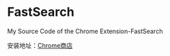 FastSearch
==========

My Source Code of the Chrome Extension-FastSearch

安装地址：[Chrome商店](https://chrome.google.com/webstore/detail/fastsearch/lhhpemnkmncgmihpieacehoiajimebfj?utm_source=chrome-ntp-icon)
